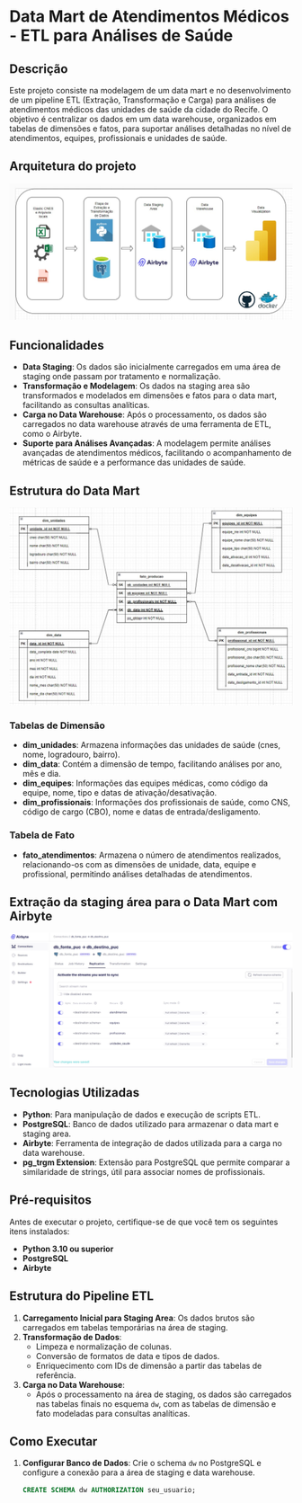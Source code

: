 # Data Mart de Atendimentos Médicos - ETL para Análises de Saúde

## Descrição

Este projeto consiste na modelagem de um data mart e no desenvolvimento de um pipeline ETL (Extração, Transformação e Carga) para análises de atendimentos médicos das unidades de saúde da cidade do Recife. O objetivo é centralizar os dados em um data warehouse, organizados em tabelas de dimensões e fatos, para suportar análises detalhadas no nível de atendimentos, equipes, profissionais e unidades de saúde.

## Arquitetura do projeto
![Arquieterura](imgs/dw_arch.jpeg)

## Funcionalidades

- **Data Staging**: Os dados são inicialmente carregados em uma área de staging onde passam por tratamento e normalização.
- **Transformação e Modelagem**: Os dados na staging area são transformados e modelados em dimensões e fatos para o data mart, facilitando as consultas analíticas.
- **Carga no Data Warehouse**: Após o processamento, os dados são carregados no data warehouse através de uma ferramenta de ETL, como o Airbyte.
- **Suporte para Análises Avançadas**: A modelagem permite análises avançadas de atendimentos médicos, facilitando o acompanhamento de métricas de saúde e a performance das unidades de saúde.

## Estrutura do Data Mart

![Modelo Star Schema](imgs/modelo_cnes_puc.jpeg)

### Tabelas de Dimensão

- **dim_unidades**: Armazena informações das unidades de saúde (cnes, nome, logradouro, bairro).
- **dim_data**: Contém a dimensão de tempo, facilitando análises por ano, mês e dia.
- **dim_equipes**: Informações das equipes médicas, como código da equipe, nome, tipo e datas de ativação/desativação.
- **dim_profissionais**: Informações dos profissionais de saúde, como CNS, código de cargo (CBO), nome e datas de entrada/desligamento.

### Tabela de Fato

- **fato_atendimentos**: Armazena o número de atendimentos realizados, relacionando-os com as dimensões de unidade, data, equipe e profissional, permitindo análises detalhadas de atendimentos.

## Extração da staging área para o Data Mart com Airbyte
![Airbyte](imgs/airbyte.jpeg)

## Tecnologias Utilizadas

- **Python**: Para manipulação de dados e execução de scripts ETL.
- **PostgreSQL**: Banco de dados utilizado para armazenar o data mart e staging area.
- **Airbyte**: Ferramenta de integração de dados utilizada para a carga no data warehouse.
- **pg_trgm Extension**: Extensão para PostgreSQL que permite comparar a similaridade de strings, útil para associar nomes de profissionais.

## Pré-requisitos

Antes de executar o projeto, certifique-se de que você tem os seguintes itens instalados:

- **Python 3.10 ou superior**
- **PostgreSQL**
- **Airbyte**

## Estrutura do Pipeline ETL

1. **Carregamento Inicial para Staging Area**: Os dados brutos são carregados em tabelas temporárias na área de staging.
2. **Transformação de Dados**:
   - Limpeza e normalização de colunas.
   - Conversão de formatos de data e tipos de dados.
   - Enriquecimento com IDs de dimensão a partir das tabelas de referência.
3. **Carga no Data Warehouse**:
   - Após o processamento na área de staging, os dados são carregados nas tabelas finais no esquema `dw`, com as tabelas de dimensão e fato modeladas para consultas analíticas.

## Como Executar

1. **Configurar Banco de Dados**: Crie o schema `dw` no PostgreSQL e configure a conexão para a área de staging e data warehouse.
   ```sql
   CREATE SCHEMA dw AUTHORIZATION seu_usuario;
